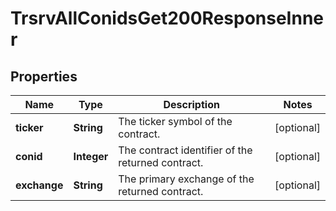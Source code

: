 

# TrsrvAllConidsGet200ResponseInner


## Properties

| Name | Type | Description | Notes |
|------------ | ------------- | ------------- | -------------|
|**ticker** | **String** | The ticker symbol of the contract. |  [optional] |
|**conid** | **Integer** | The contract identifier of the returned contract. |  [optional] |
|**exchange** | **String** | The primary exchange of the returned contract. |  [optional] |



